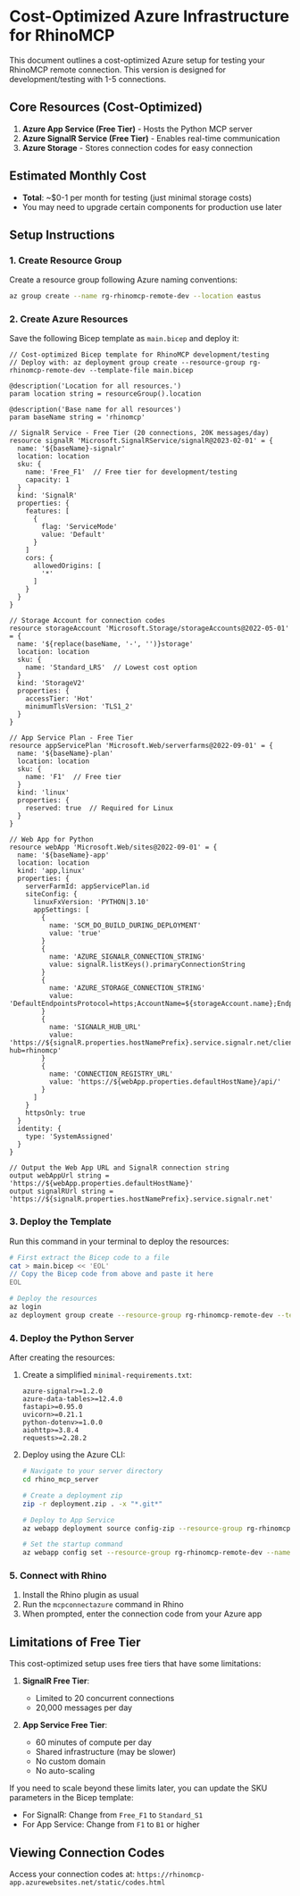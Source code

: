 # Cost-Optimized Azure Infrastructure for RhinoMCP

This document outlines a cost-optimized Azure setup for testing your RhinoMCP remote connection. This version is designed for development/testing with 1-5 connections.

## Core Resources (Cost-Optimized)

1. **Azure App Service (Free Tier)** - Hosts the Python MCP server
2. **Azure SignalR Service (Free Tier)** - Enables real-time communication
3. **Azure Storage** - Stores connection codes for easy connection

## Estimated Monthly Cost
- **Total**: ~$0-1 per month for testing (just minimal storage costs)
- You may need to upgrade certain components for production use later

## Setup Instructions

### 1. Create Resource Group

Create a resource group following Azure naming conventions:

```bash
az group create --name rg-rhinomcp-remote-dev --location eastus
```

### 2. Create Azure Resources

Save the following Bicep template as `main.bicep` and deploy it:

```bicep
// Cost-optimized Bicep template for RhinoMCP development/testing
// Deploy with: az deployment group create --resource-group rg-rhinomcp-remote-dev --template-file main.bicep

@description('Location for all resources.')
param location string = resourceGroup().location

@description('Base name for all resources')
param baseName string = 'rhinomcp'

// SignalR Service - Free Tier (20 connections, 20K messages/day)
resource signalR 'Microsoft.SignalRService/signalR@2023-02-01' = {
  name: '${baseName}-signalr'
  location: location
  sku: {
    name: 'Free_F1'  // Free tier for development/testing
    capacity: 1
  }
  kind: 'SignalR'
  properties: {
    features: [
      {
        flag: 'ServiceMode'
        value: 'Default'
      }
    ]
    cors: {
      allowedOrigins: [
        '*'
      ]
    }
  }
}

// Storage Account for connection codes
resource storageAccount 'Microsoft.Storage/storageAccounts@2022-05-01' = {
  name: '${replace(baseName, '-', '')}storage'
  location: location
  sku: {
    name: 'Standard_LRS'  // Lowest cost option
  }
  kind: 'StorageV2'
  properties: {
    accessTier: 'Hot'
    minimumTlsVersion: 'TLS1_2'
  }
}

// App Service Plan - Free Tier
resource appServicePlan 'Microsoft.Web/serverfarms@2022-09-01' = {
  name: '${baseName}-plan'
  location: location
  sku: {
    name: 'F1'  // Free tier
  }
  kind: 'linux'
  properties: {
    reserved: true  // Required for Linux
  }
}

// Web App for Python
resource webApp 'Microsoft.Web/sites@2022-09-01' = {
  name: '${baseName}-app'
  location: location
  kind: 'app,linux'
  properties: {
    serverFarmId: appServicePlan.id
    siteConfig: {
      linuxFxVersion: 'PYTHON|3.10'
      appSettings: [
        {
          name: 'SCM_DO_BUILD_DURING_DEPLOYMENT'
          value: 'true'
        }
        {
          name: 'AZURE_SIGNALR_CONNECTION_STRING'
          value: signalR.listKeys().primaryConnectionString
        }
        {
          name: 'AZURE_STORAGE_CONNECTION_STRING'
          value: 'DefaultEndpointsProtocol=https;AccountName=${storageAccount.name};EndpointSuffix=${environment().suffixes.storage};AccountKey=${storageAccount.listKeys().keys[0].value}'
        }
        {
          name: 'SIGNALR_HUB_URL'
          value: 'https://${signalR.properties.hostNamePrefix}.service.signalr.net/client/?hub=rhinomcp'
        }
        {
          name: 'CONNECTION_REGISTRY_URL'
          value: 'https://${webApp.properties.defaultHostName}/api/'
        }
      ]
    }
    httpsOnly: true
  }
  identity: {
    type: 'SystemAssigned'
  }
}

// Output the Web App URL and SignalR connection string
output webAppUrl string = 'https://${webApp.properties.defaultHostName}'
output signalRUrl string = 'https://${signalR.properties.hostNamePrefix}.service.signalr.net'
```

### 3. Deploy the Template

Run this command in your terminal to deploy the resources:

```bash
# First extract the Bicep code to a file
cat > main.bicep << 'EOL'
// Copy the Bicep code from above and paste it here
EOL

# Deploy the resources
az login
az deployment group create --resource-group rg-rhinomcp-remote-dev --template-file main.bicep
```

### 4. Deploy the Python Server

After creating the resources:

1. Create a simplified `minimal-requirements.txt`:
   ```
   azure-signalr>=1.2.0
   azure-data-tables>=12.4.0
   fastapi>=0.95.0
   uvicorn>=0.21.1
   python-dotenv>=1.0.0
   aiohttp>=3.8.4
   requests>=2.28.2
   ```

2. Deploy using the Azure CLI:
   ```bash
   # Navigate to your server directory
   cd rhino_mcp_server
   
   # Create a deployment zip
   zip -r deployment.zip . -x "*.git*"
   
   # Deploy to App Service
   az webapp deployment source config-zip --resource-group rg-rhinomcp-remote-dev --name rhinomcp-app --src deployment.zip
   
   # Set the startup command
   az webapp config set --resource-group rg-rhinomcp-remote-dev --name rhinomcp-app --startup-file "python azure_server.py"
   ```

### 5. Connect with Rhino

1. Install the Rhino plugin as usual
2. Run the `mcpconnectazure` command in Rhino
3. When prompted, enter the connection code from your Azure app

## Limitations of Free Tier

This cost-optimized setup uses free tiers that have some limitations:

1. **SignalR Free Tier**:
   - Limited to 20 concurrent connections
   - 20,000 messages per day

2. **App Service Free Tier**:
   - 60 minutes of compute per day
   - Shared infrastructure (may be slower)
   - No custom domain
   - No auto-scaling

If you need to scale beyond these limits later, you can update the SKU parameters in the Bicep template:
- For SignalR: Change from `Free_F1` to `Standard_S1`
- For App Service: Change from `F1` to `B1` or higher

## Viewing Connection Codes

Access your connection codes at: `https://rhinomcp-app.azurewebsites.net/static/codes.html`
